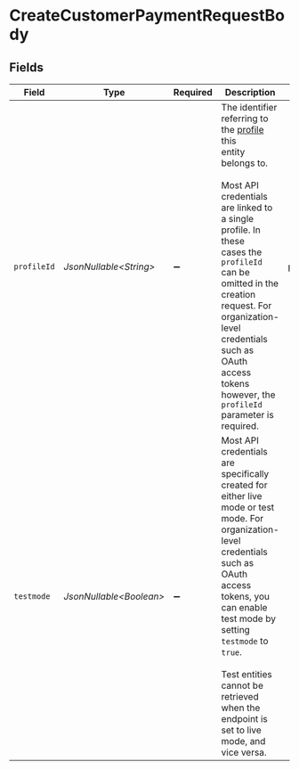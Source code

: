 # CreateCustomerPaymentRequestBody


## Fields

| Field                                                                                                                                                                                                                                                                                                                      | Type                                                                                                                                                                                                                                                                                                                       | Required                                                                                                                                                                                                                                                                                                                   | Description                                                                                                                                                                                                                                                                                                                | Example                                                                                                                                                                                                                                                                                                                    |
| -------------------------------------------------------------------------------------------------------------------------------------------------------------------------------------------------------------------------------------------------------------------------------------------------------------------------- | -------------------------------------------------------------------------------------------------------------------------------------------------------------------------------------------------------------------------------------------------------------------------------------------------------------------------- | -------------------------------------------------------------------------------------------------------------------------------------------------------------------------------------------------------------------------------------------------------------------------------------------------------------------------- | -------------------------------------------------------------------------------------------------------------------------------------------------------------------------------------------------------------------------------------------------------------------------------------------------------------------------- | -------------------------------------------------------------------------------------------------------------------------------------------------------------------------------------------------------------------------------------------------------------------------------------------------------------------------- |
| `profileId`                                                                                                                                                                                                                                                                                                                | *JsonNullable\<String>*                                                                                                                                                                                                                                                                                                    | :heavy_minus_sign:                                                                                                                                                                                                                                                                                                         | The identifier referring to the [profile](get-profile) this<br/>entity belongs to.<br/><br/>Most API credentials are linked to a single profile. In these<br/>cases the `profileId` can be omitted in the creation request. For organization-level credentials such as<br/>OAuth access tokens however, the `profileId` parameter is required. | pfl_QkEhN94Ba                                                                                                                                                                                                                                                                                                              |
| `testmode`                                                                                                                                                                                                                                                                                                                 | *JsonNullable\<Boolean>*                                                                                                                                                                                                                                                                                                   | :heavy_minus_sign:                                                                                                                                                                                                                                                                                                         | Most API credentials are specifically created for either live mode or test mode. For organization-level credentials<br/>such as OAuth access tokens, you can enable test mode by setting `testmode` to `true`.<br/><br/>Test entities cannot be retrieved when the endpoint is set to live mode, and vice versa.           |                                                                                                                                                                                                                                                                                                                            |